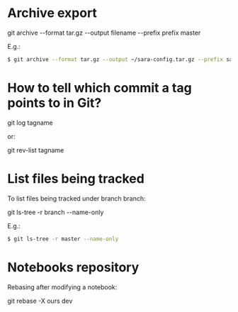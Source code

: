 # Archive export

git archive --format tar.gz --output filename --prefix prefix master

E.g.:

```sh
$ git archive --format tar.gz --output ~/sara-config.tar.gz --prefix sara-config/ master
```

# How to tell which commit a tag points to in Git?

git log tagname

or:

git rev-list tagname

# List files being tracked

To list files being tracked under branch branch:

git ls-tree -r branch --name-only

E.g.:

```sh
$ git ls-tree -r master --name-only
```

# Notebooks repository

Rebasing after modifying a notebook:

git rebase -X ours dev
